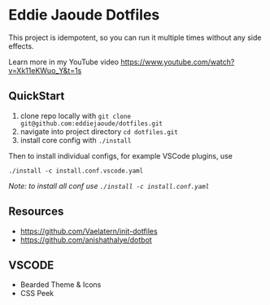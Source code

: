 # Eddie Jaoude Dotfiles

This project is idempotent, so you can run it multiple times without any side effects.

Learn more in my YouTube video https://www.youtube.com/watch?v=Xk11eKWuo_Y&t=1s

## QuickStart

1. clone repo locally with `git clone git@github.com:eddiejaoude/dotfiles.git`
1. navigate into project directory `cd dotfiles.git`
1. install core config with `./install`

Then to install individual configs, for example VSCode plugins, use

```
./install -c install.conf.vscode.yaml
```

*Note: to install all conf use  `./install -c install.conf.yaml`*

## Resources

- https://github.com/Vaelatern/init-dotfiles
- https://github.com/anishathalye/dotbot


## VSCODE
- Bearded Theme & Icons
- CSS Peek
